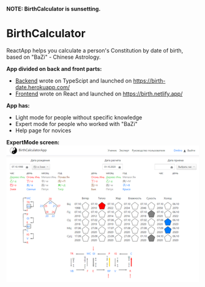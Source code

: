 **NOTE: BirthCalculator is sunsetting.**
# BirthCalculator

ReactApp helps you calculate a person's Constitution by date of birth, based on "BaZi" - Chinese Astrology.     

**App divided on back and front parts:**
- [Backend](https://github.com/kdaadk/birth-backend) wrote on TypeScipt and launched on https://birth-date.herokuapp.com/   
- [Frontend](https://github.com/kdaadk/birth-frontend) wrote on React and launched on https://birth.netlify.app/   

**App has:** 
- Light mode for people without specific knowledge
- Expert mode for people who worked with "BaZi"
- Help page for novices

**ExpertMode screen:**
![BirthCalculator](https://github.com/kdaadk/birth-frontend/blob/master/src/images/screen-app.png?raw=true)
